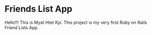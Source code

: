 # Friends List App

Hello!!!
This is Myat Htet Kyi.
This project is my very first Ruby on Rails Friend Lists 
App.
